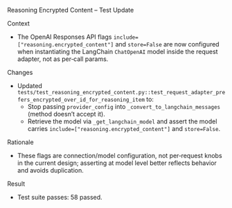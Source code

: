 Reasoning Encrypted Content – Test Update

Context
- The OpenAI Responses API flags `include=["reasoning.encrypted_content"]` and `store=False` are now configured when instantiating the LangChain `ChatOpenAI` model inside the request adapter, not as per‑call params.

Changes
- Updated `tests/test_reasoning_encrypted_content.py::test_request_adapter_prefers_encrypted_over_id_for_reasoning_item` to:
  - Stop passing `provider_config` into `_convert_to_langchain_messages` (method doesn’t accept it).
  - Retrieve the model via `_get_langchain_model` and assert the model carries `include=["reasoning.encrypted_content"]` and `store=False`.

Rationale
- These flags are connection/model configuration, not per‑request knobs in the current design; asserting at model level better reflects behavior and avoids duplication.

Result
- Test suite passes: 58 passed.
